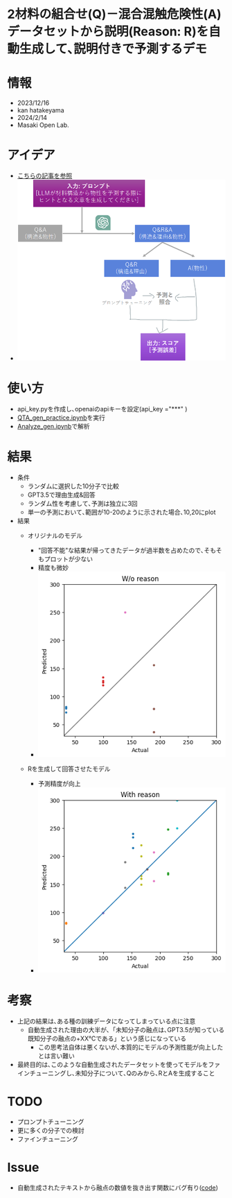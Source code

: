 # 2材料の組合せ(Q)－混合混触危険性(A)データセットから説明(Reason: R)を自動生成して､説明付きで予測するデモ

# 情報
- 2023/12/16
- kan hatakeyama
- 2024/2/14
- Masaki Open Lab.

# アイデア
- [こちらの記事を参照](https://note.com/kan_hatakeyama/n/n56afe0df282a)
- ![](contents/scheme.png)

# 使い方
- api_key.pyを作成し､openaiのapiキーを設定(api_key ="***" )
- [QTA_gen_practice.ipynb](QRA_gen_practice.ipynb)を実行
- [Analyze_gen.ipynb](Analyze_gen.ipynb)で解析


# 結果
- 条件
  - ランダムに選択した10分子で比較
  - GPT3.5で理由生成&回答
  - ランダム性を考慮して､予測は独立に3回
  - 単一の予測において､範囲が10-20のように示された場合､10,20にplot
- 結果
  - オリジナルのモデル
    - "回答不能"な結果が帰ってきたデータが過半数を占めたので､そもそもプロットが少ない
    - 精度も微妙
    - ![](contents/wo_reason.png)

  - Rを生成して回答させたモデル
    - 予測精度が向上
    - ![](contents/w_reason.png)


# 考察
  - 上記の結果は､ある種の訓練データになってしまっている点に注意
    - 自動生成された理由の大半が､「未知分子の融点は､GPT3.5が知っている既知分子の融点の+XX℃である」という感じになっている
      - この思考法自体は悪くないが､本質的にモデルの予測性能が向上したとは言い難い
  - 最終目的は､このような自動生成されたデータセットを使ってモデルをファインチューニングし､未知分子について､Qのみから､RとAを生成すること

# TODO
  - プロンプトチューニング
  - 更に多くの分子での検討
  - ファインチューニング
# Issue
  - 自動生成されたテキストから融点の数値を抜き出す関数にバグ有り([code](src/utils/clean_prediction.py))